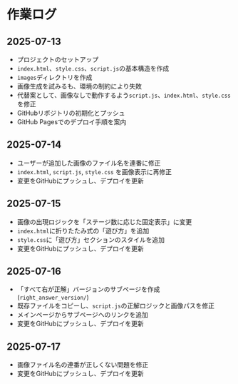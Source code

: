 # 作業ログ

## 2025-07-13

- プロジェクトのセットアップ
- `index.html`、`style.css`、`script.js`の基本構造を作成
- `images`ディレクトリを作成
- 画像生成を試みるも、環境の制約により失敗
- 代替案として、画像なしで動作するよう`script.js`、`index.html`、`style.css`を修正
- GitHubリポジトリの初期化とプッシュ
- GitHub Pagesでのデプロイ手順を案内

## 2025-07-14

- ユーザーが追加した画像のファイル名を連番に修正
- `index.html`, `script.js`, `style.css` を画像表示に再修正
- 変更をGitHubにプッシュし、デプロイを更新

## 2025-07-15

- 画像の出現ロジックを「ステージ数に応じた固定表示」に変更
- `index.html`に折りたたみ式の「遊び方」を追加
- `style.css`に「遊び方」セクションのスタイルを追加
- 変更をGitHubにプッシュし、デプロイを更新

## 2025-07-16

- 「すべて右が正解」バージョンのサブページを作成 (`right_answer_version/`)
- 既存ファイルをコピーし、`script.js`の正解ロジックと画像パスを修正
- メインページからサブページへのリンクを追加
- 変更をGitHubにプッシュし、デプロイを更新

## 2025-07-17

- 画像ファイル名の連番が正しくない問題を修正
- 変更をGitHubにプッシュし、デプロイを更新